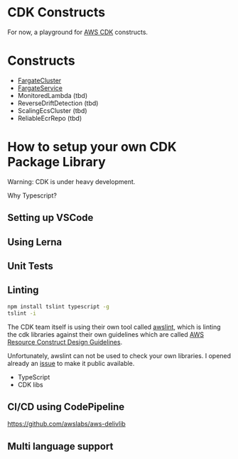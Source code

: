 CDK Constructs
==============


For now, a playground for [AWS CDK](https://awslabs.github.io/aws-cdk/) constructs. 

# Constructs

* [FargateCluster](https://github.com/pgarbe/cdk-constructs/blob/master/packages/fargate/README.md#FargateCluster)
* [FargateService](https://github.com/pgarbe/cdk-constructs/blob/master/packages/fargate/README.md#FargateService)
* MonitoredLambda (tbd)
* ReverseDriftDetection (tbd)
* ScalingEcsCluster (tbd)
* ReliableEcrRepo (tbd)

# How to setup your own CDK Package Library

Warning: CDK is under heavy development.

Why Typescript?

## Setting up VSCode

## Using Lerna


## Unit Tests


## Linting

```bash
npm install tslint typescript -g
tslint -i
```

The CDK team itself is using their own tool called [awslint](todo), which is linting the cdk libraries against their own guidelines which are called [AWS Resource Construct Design Guidelines](https://github.com/awslabs/aws-cdk/blob/master/design/aws-guidelines.md).

Unfortunately, awslint can not be used to check your own libraries. I opened already an [issue](https://github.com/awslabs/aws-cdk/issues/1942) to make it public available.

* TypeScript
* CDK libs

## CI/CD using CodePipeline
https://github.com/awslabs/aws-delivlib

## Multi language support

